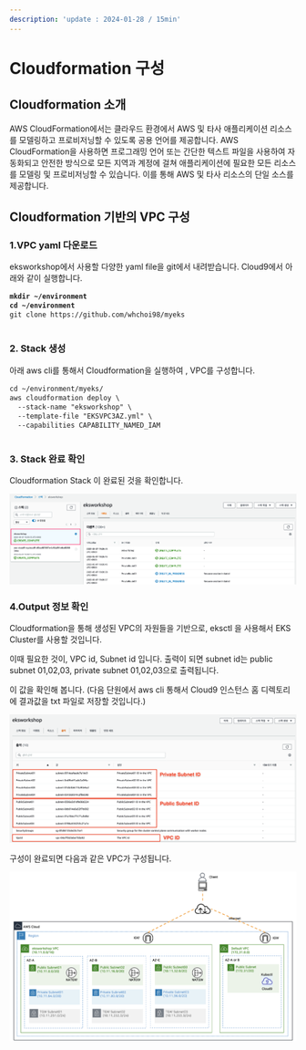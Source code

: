 ```yaml
---
description: 'update : 2024-01-28 / 15min'
---
```


# Cloudformation 구성

## Cloudformation 소개

AWS CloudFormation에서는 클라우드 환경에서 AWS 및 타사 애플리케이션 리소스를 모델링하고 프로비저닝할 수 있도록 공용 언어를 제공합니다. AWS CloudFormation을 사용하면 프로그래밍 언어 또는 간단한 텍스트 파일을 사용하여 자동화되고 안전한 방식으로 모든 지역과 계정에 걸쳐 애플리케이션에 필요한 모든 리소스를 모델링 및 프로비저닝할 수 있습니다. 이를 통해 AWS 및 타사 리소스의 단일 소스를 제공합니다.

## Cloudformation 기반의 VPC 구성

### 1.VPC yaml 다운로드

eksworkshop에서 사용할 다양한 yaml file을 git에서 내려받습니다. Cloud9에서 아래와 같이 실행합니다.

<pre><code><strong>mkdir ~/environment
</strong><strong>cd ~/environment
</strong>git clone https://github.com/whchoi98/myeks

</code></pre>

### 2. Stack 생성

아래 aws cli를 통해서 Cloudformation을 실행하여 , VPC를 구성합니다.&#x20;

```
cd ~/environment/myeks/
aws cloudformation deploy \
  --stack-name "eksworkshop" \
  --template-file "EKSVPC3AZ.yml" \
  --capabilities CAPABILITY_NAMED_IAM 
  
```

### 3. Stack 완료 확인

Cloudformation Stack 이 완료된 것을 확인합니다.

![](<../.gitbook/assets/image (370).png>)

### 4.Output 정보 확인

Cloudformation을 통해 생성된 VPC의 자원들을 기반으로, eksctl 을 사용해서 EKS Cluster를 사용할 것입니다.

이때 필요한 것이, VPC id, Subnet id 입니다. 출력이 되면 subnet id는 public subnet 01,02,03, private subnet 01,02,03으로 출력됩니다.&#x20;

이 값을 확인해 봅니다. (다음 단원에서 aws cli 통해서 Cloud9 인스턴스 홈 디렉토리에 결과값을 txt 파일로 저장할 것입니다.)

![](<../.gitbook/assets/image (144).png>)

구성이 완료되면 다음과 같은 VPC가 구성됩니다.

![](<../.gitbook/assets/image (416).png>)


